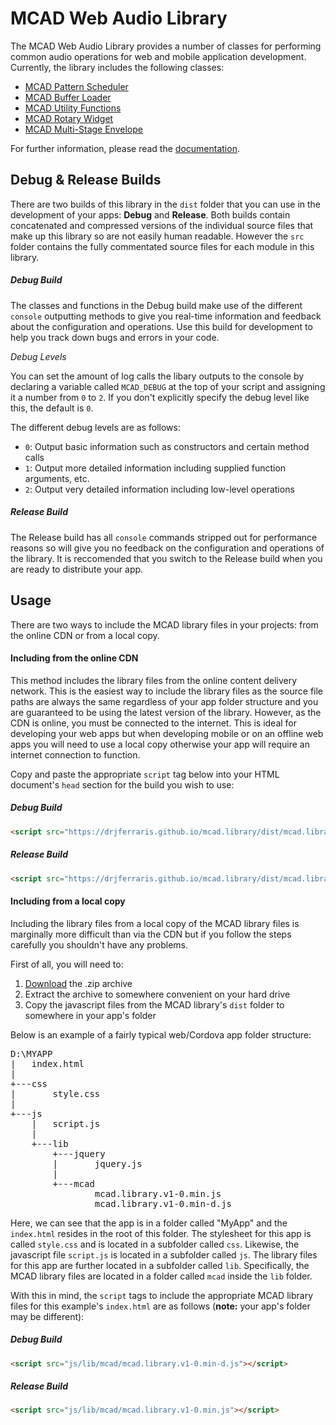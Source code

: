 # MCAD Web Audio Library 

The MCAD Web Audio Library provides a number of classes for performing common audio operations for web and mobile application development. Currently, the library includes the following classes:

  - [MCAD Pattern Scheduler](doc/Scheduler.html)
  - [MCAD Buffer Loader](doc/BufferLoader.html)
  - [MCAD Utility Functions](doc/mcad.html)
  - [MCAD Rotary Widget](doc/Rotary.html)
  - [MCAD Multi-Stage Envelope](doc/mseg.html)
  
For further information, please read the [documentation](doc/index.html).

## **Debug & Release Builds**

There are two builds of this library in the `dist` folder that you can use in the development of your apps: **Debug** and **Release**. Both builds contain concatenated and compressed versions of the individual source files that make up this library so are not easily human readable. However the `src` folder contains the fully commentated source files for each module in this library.

##### **Debug Build**

The classes and functions in the Debug build make use of the different `console` outputting methods to give you real-time information and feedback about the configuration and operations. Use this build for development to help you track down bugs and errors in your code.

*Debug Levels*

You can set the amount of log calls the libary outputs to the console by declaring a variable called `MCAD_DEBUG` at the top of your script and assigning it a number from `0` to `2`. If you don't explicitly specify the debug level like this, the default is `0`.

The different debug levels are as follows:

* `0`: Output basic information such as constructors and certain method calls
* `1`: Output more detailed information including supplied function arguments, etc.
* `2`: Output very detailed information including low-level operations

##### **Release Build**

The Release build has all `console` commands stripped out for performance reasons so will give you no feedback on the configuration and operations of the library. It is reccomended that you switch to the Release build when you are ready to distribute your app. 

## **Usage**

There are two ways to include the MCAD library files in your projects: from the online CDN or from a local copy.

#### **Including from the online CDN**

This method includes the library files from the online content delivery network. This is the easiest way to include the library files as the source file paths are always the same regardless of your app folder structure and you are guaranteed to be using the latest version of the library. However, as the CDN is online, you must be connected to the internet. This is ideal for developing your web apps but when developing mobile or on an offline web apps you will need to use a local copy otherwise your app will require an internet connection to function.

Copy and paste the appropriate `script` tag below into your HTML document's `head` section for the build you wish to use:

##### **Debug Build**

```html
<script src="https://drjferraris.github.io/mcad.library/dist/mcad.library.v1-0.min-d.js"></script>
```

##### **Release Build**

```html
<script src="https://drjferraris.github.io/mcad.library/dist/mcad.library.v1-0.min.js"></script>
```

#### **Including from a local copy**

Including the library files from a local copy of the MCAD library files is marginally more difficult than via the CDN but if you follow the steps carefully you shouldn't have any problems. 

First of all, you will need to:

1. [Download](https://github.com/drjferraris/mcad.library/zipball/master) the .zip archive
2. Extract the archive to somewhere convenient on your hard drive
3. Copy the javascript files from the MCAD library's `dist` folder to somewhere in your app's folder

Below is an example of a fairly typical web/Cordova app folder structure:

<pre>
D:\MYAPP
|   index.html
|
+---css
|       style.css
|
+---js
    |   script.js
    |
    +---lib
        +---jquery
        |       jquery.js
        |
        +---mcad
                mcad.library.v1-0.min.js
				mcad.library.v1-0.min-d.js
</pre>

Here, we can see that the app is in a folder called "MyApp" and the `index.html` resides in the root of this folder. The stylesheet for this app is called `style.css` and is located in a subfolder called `css`. Likewise, the javascript file `script.js` is located in a subfolder called `js`. The library files for this app are further located in a subfolder called `lib`. Specifically, the MCAD library files are located in a folder called `mcad` inside the `lib` folder.

With this in mind, the `script` tags to include the appropriate MCAD library files for this example's `index.html` are as follows (**note:** your app's folder may be different):

##### **Debug Build**

```html
<script src="js/lib/mcad/mcad.library.v1-0.min-d.js"></script>
```

##### **Release Build**

```html
<script src="js/lib/mcad/mcad.library.v1-0.min.js"></script>
```